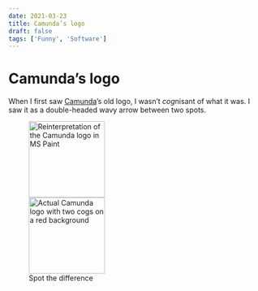 ```yaml
---
date: 2021-03-23
title: Camunda’s logo
draft: false
tags: ['Funny', 'Software']
---
```


# Camunda’s logo

When I first saw [Camunda](https://camunda.com)’s old logo, I wasn’t <em>cog</em>nisant of what it was. I saw it as a double-headed wavy arrow between two spots.

<style>
	figure, figure div {
		max-width: 150px;
	}
	@media (min-width: 350px) {
		figure, figure div {
			max-width: 300px;
		}
	}
</style>

<figure>
	<div style="flex-wrap: wrap;">
  	<img alt='Reinterpretation of the Camunda logo in MS Paint' style='aspect-ratio: 1/1;' src='./images/camunda-reinterpretation.webp' width='150' >
  	<img alt='Actual Camunda logo with two cogs on a red background' style='aspect-ratio: 1/1;' src='./images/camunda-cogs.webp' width='150' >
	</div>
	<figcaption>
	 Spot the difference
	</figcaption>
</figure>
